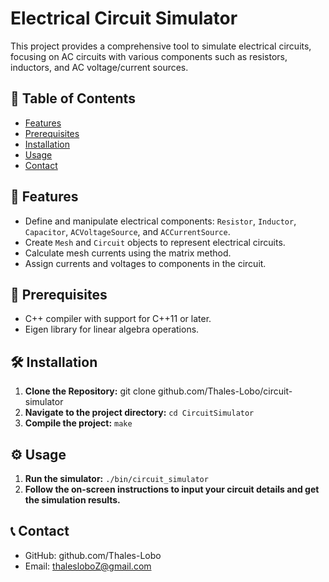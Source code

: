 # Electrical Circuit Simulator

This project provides a comprehensive tool to simulate electrical circuits, focusing on AC circuits with various components such as resistors, inductors, and AC voltage/current sources.

## 📌 Table of Contents

- [Features](#features)
- [Prerequisites](#Prerequisites)
- [Installation](#installation)
- [Usage](#usage)
- [Contact](#contact)

## 📖 Features
- Define and manipulate electrical components: `Resistor`, `Inductor`, `Capacitor`, `ACVoltageSource`, and `ACCurrentSource`.
- Create `Mesh` and `Circuit` objects to represent electrical circuits.
- Calculate mesh currents using the matrix method.
- Assign currents and voltages to components in the circuit.

## 📝 Prerequisites
- C++ compiler with support for C++11 or later.
- Eigen library for linear algebra operations.

## 🛠️ Installation

1. **Clone the Repository:**
   git clone github.com/Thales-Lobo/circuit-simulator
2. **Navigate to the project directory:**
    `cd CircuitSimulator`
3. **Compile the project:**
    `make`

## ⚙️ Usage

1. **Run the simulator:**
    `./bin/circuit_simulator`
2. **Follow the on-screen instructions to input your circuit details and get the simulation results.**

## 📞 Contact
- GitHub: github.com/Thales-Lobo
- Email: thalesloboZ@gmail.com
